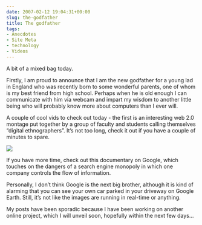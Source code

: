 ```yaml
---
date: 2007-02-12 19:04:31+00:00
slug: the-godfather
title: The godfather
tags:
- Anecdotes
- Site Meta
- technology
- Videos
---
```


A bit of a mixed bag today.

Firstly, I am proud to announce that I am the new godfather for a young lad in England who was recently born to some wonderful parents, one of whom is my best friend from high school. Perhaps when he is old enough I can communicate with him via webcam and impart my wisdom to another little being who will probably know more about computers than I ever will.

A couple of cool vids to check out today - the first is an interesting web 2.0 montage put together by a group of faculty and students calling themselves “digital ethnographers”. It’s not too long, check it out if you have a couple of minutes to spare.


[![](http://img.youtube.com/vi/6gmP4nk0EOE/0.jpg)](http://www.youtube.com/watch?v=6gmP4nk0EOE)

If you have more time, check out this documentary on Google, which touches on the dangers of a search engine monopoly in which one company controls the flow of information.

Personally, I don’t think Google is the next big brother, although it is kind of alarming that you can see your own car parked in your driveway on Google Earth. Still, it’s not like the images are running in real-time or anything.

My posts have been sporadic because I have been working on another online project, which I will unveil soon, hopefully within the next few days…
